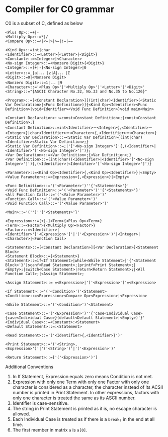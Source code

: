 # Compiler for C0 grammar

C0 is a subset of C, defined as below

```
<Plus Op>::=+|-
<Multiply Op>::=*|/
<Compare Op>::=<|<=|>|>=|!=|==

<Kind Op>::=int|char
<Identifier>::=<Letter>{<Letter>|<Digit>}
<Constant>::=<Integer>|<Character>
<No-sign Integer>::=<Nonzero Digit>{<Digit>}
<Integer>::=[+|-]<No-sign Integer>|0
<Letter>::=_|a|．．．|z|A|．．．|Z
<Digit>::=0|<Nonzero Digit>
<Nonzero Digit>::=1|．．．|9
<Character>::='<Plus Op>'|'<Multiply Op>'|'<Letter>'|'<Digit>'
<String>::="{ASCII Character No.32, No.33 and No.35 to No.126}"

<Program>::=[<Constant Declaration>][(int|char)<Identifier>(<Static Var Declaration>|<Func Definition>)]{<Kind Op><Identifier><Func Definition>|void<Identifier><Void Func Definition>}void main<Main>

<Constant Declaration>::=const<Constant Definition>;{const<Constant Definition>;}
<Constant Definition>::=int<Identifier>＝<Integer>{,<Identifier>＝<Integer>}|char<Identifier>＝<Character>{,<Identifier>＝<Character>}
<Static Var Declaration>::=<Static Var Definition>{(int|char)<Identifier><Static Var Definition>;}
<Static Var Definition>::=;|'['<No-sign Integer>']'{,(<Identifier>|<Identifier>'['<No-sign Integer>']')};
<Var Declaration>::=<Var Definition>;{<Var Definition>;}
<Var Definition>::=(int|char)(<Identifier>|<Identifier>'['<No-sign Integer>']'){,(<Identifier>|<Identifier>'['<No-sign Integer>']')}

<Parameter>::=<Kind Op><Identifier>{,<Kind Op><Identifier>}|<Empty>
<Value Parameter>::=<Expression>{,<Expression>}|<Empty>

<Func Definition>::='('<Parameter>')''{'<Statements>'}'
<Void Func Definition>::='('<Parameter>')''{'<Statements>'}'
<All Function Call>::='('<Value Parameter>')'
<Function Call>::='('<Value Parameter>')'
<Void Function Call>::='('<Value Parameter>')'

<Main>::='('')''{'<Statements>'}'

<Expression>::=[+|-]<Term>{<Plus Op><Term>}
<Term>::=<Factor>{<Multiply Op><Factor>}
<Factor>::=<Identifier>|<Identifier>'['<Expression>']'|'('<Expression>')'|<Integer>|<Character>|<Function Call>

<Statements>::=[<Constant Declaration>][<Var Declaration>]<Statement Block>
<Statement Block>::={<Statement>}
<Statement>::=if<If Statement>|while<While Statement>|'{'<Statement Block>'}'|scanf<Read Statement>;|printf<Print Statement>;|<Empty>;|switch<Case Statement>|return<Return Statement>;|<All Function Call>;|<Assign Statement>;

<Assign Statement>::= =<Expression>|'['<Expression>']'=<Expression>

<If Statement>::='('<Condition>')'<Statement>
<Condition>::=<Expression><Compare Op><Expression>|<Expression>

<While Statement>::='('<Condition>')'<Statement>

<Case Statement>::='('<Expression>')''{'case<Individual Case>{case<Individual Case>}(default<Default Statement>|<Empty>)'}'
<Individual Case>::=<Constant>:<Statement>
<Default Statement>::=:<Statement>

<Read Statement>::='('<Identifier>{,<Identifier>}')'

<Print Statement>::='('<String>,<Expression>')'|'('<String>')'|'('<Expression>')'

<Return Statement>::=['('<Expression>')']
```

Additional Conventions
1. In If Statement, Expression equals zero means Condition is not met.
1. Expression with only one Term with only one Factor with only one character is considered as a character, the character instead of its ACSII number is printed in Print Statement. In other expressions, factors with only one character is treated the same as its ASCII number.
1. Identifier is case-sensitive.
1. The string in Print Statement is printed as it is, no escape character is allowed.
1. Each Individual Case is treated as if there is a `break;` in the end at all time.
1. The first member in matrix `a` is `a[0]`.
